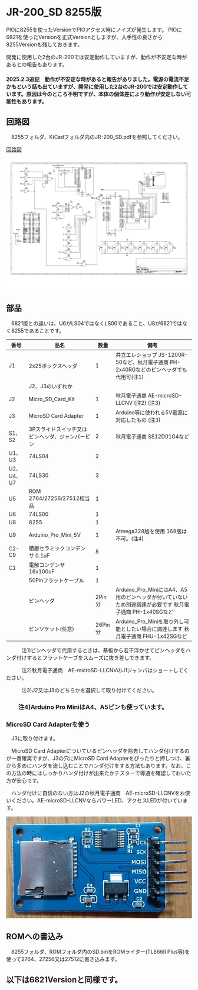 # JR-200_SD 8255版

PIOに8255を使ったVersionでPIOアクセス時にノイズが発生します。
PIOに6821を使ったVersionを正式Versionとしますが、入手性の良さから8255Versionも残しておきます。

開発に使用した2台のJR-200では安定動作していますが、動作が不安定な時があるとの報告もあります。

#### 2025.2.3追記　動作が不安定な時があると報告がありました。電源の電流不足かもという話も出ていますが、開発に使用した2台のJR-200では安定動作しています。原因は今のところ不明ですが、本体の個体差により動作が安定しない可能性もあります。

## 回路図
　8255フォルダ、KiCadフォルダ内のJR-200_SD.pdfを参照してください。

[回路図](https://github.com/yanataka60/JR-200_SD/blob/main/8255/Kicad/JR-200_SD.pdf)

![JR-200_SD](https://github.com/yanataka60/JR-200_SD/blob/main/8255/Kicad/JR-200_SD_1.jpg)

## 部品
　6821版との違いは、U6がLS04ではなくLS00であること、U8が6821ではなく8255であることです。

|番号|品名|数量|備考|
| ------------ | ------------ | ------------ | ------------ |
|J1|2x25ボックスヘッダ|1|共立エレショップ JS-1200R-50など、秋月電子通商 PH-2x40RGなどのピンヘッダでも代用可(注1)|
||J2、J3のいずれか|||
|J2|Micro_SD_Card_Kit|1|秋月電子通商 AE-microSD-LLCNV (注2) (注3)|
|J3|MicroSD Card Adapter|1|Arduino等に使われる5V電源に対応したもの (注3)|
|S1、S2|3Pスライドスイッチ又はピンヘッダ、ジャンパーピン|2|秋月電子通商 SS12D01G4など|
|U1、U3|74LS04|2||
|U2、U4、U7|74LS30|3||
|U5|ROM 2764/27256/27512相当品|1||
|U6|74LS00|1||
|U8|8255|1||
|U9|Arduino_Pro_Mini_5V|1|Atmega328版を使用 168版は不可。(注4)|
|C2-C9|積層セラミックコンデンサ 0.1uF|8||
|C1|電解コンデンサ 16v100uF|1||
||50Pinフラットケーブル|1||
||ピンヘッダ|2Pin分|Arduino_Pro_MiniにはA4、A5用のピンヘッダが付いていないため別途調達が必要です 秋月電子通商 PH-1x40SGなど|
||ピンソケット(任意)|26Pin分|Arduino_Pro_Miniを取り外し可能としたい場合に調達します 秋月電子通商 FHU-1x42SGなど|

　　　注1)ピンヘッダで代用するときは、基板から若干浮かせてピンヘッダをハンダ付けするとフラットケーブをスムーズに抜き差しできます。

　　　注2)秋月電子通商　AE-microSD-LLCNVのJ1ジャンパはショートしてください。

　　　注3)J2又はJ3のどちらかを選択して取り付けてください。

### 　　注4)Arduino Pro MiniはA4、A5ピンも使っています。

### MicroSD Card Adapterを使う
　J3に取り付けます。

　MicroSD Card Adapterについているピンヘッダを除去してハンダ付けするのが一番確実ですが、J3の穴にMicroSD Card Adapterをぴったりと押しつけ、裏から多めにハンダを流し込むことでハンダ付けをする方法もあります。なお、この方法の時にはしっかりハンダ付けが出来たかテスターで導通を確認しておいた方が安心です。

　ハンダ付けに自信のない方はJ2の秋月電子通商　AE-microSD-LLCNVをお使いください。AE-microSD-LLCNVならパワーLED、アクセスLEDが付いています。

![MicroSD Card Adapter](https://github.com/yanataka60/JR-200_SD/blob/main/JPEG/MicroSD%20Card%20Adapter.JPG)

## ROMへの書込み
　8255フォルダ、ROMフォルダ内のSD.binをROMライター(TL866II Plus等)を使って2764、27256又は27512に書き込みます。

## 以下は6821Versionと同様です。
